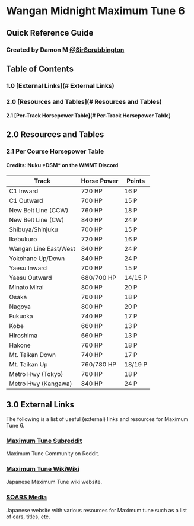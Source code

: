 # Wangan Midnight Maximum Tune 6
## Quick Reference Guide
### Created by Damon M [@SirScrubbington](https://www.twitter.com/SirScrubbington)

## Table of Contents
### 1.0 [External Links](# External Links)
### 2.0 [Resources and Tables](# Resources and Tables)
#### 2.1 [Per-Track Horsepower Table](# Per-Track Horsepower Table)

## 2.0 Resources and Tables
### 2.1 Per Course Horsepower Table
#### Credits: Nuku \*DSM\* on the WMMT Discord

| Track | Horse Power | Points |
| ----- | ----------- | ------ |
| C1 Inward | 720 HP | 16 P |
| C1 Outward | 700 HP | 15 P |
| New Belt Line (CCW) | 760 HP | 18 P |
| New Belt Line (CW) | 840 HP | 24 P |
| Shibuya/Shinjuku | 700 HP | 15 P |
| Ikebukuro | 720 HP | 16 P |
| Wangan Line East/West | 840 HP | 24 P |
| Yokohane Up/Down | 840 HP | 24 P |
| Yaesu Inward | 700 HP | 15 P |
| Yaesu Outward | 680/700 HP | 14/15 P |
| Minato Mirai | 800 HP | 20 P |
| Osaka | 760 HP | 18 P |
| Nagoya | 800 HP | 20 P |
| Fukuoka | 740 HP | 17 P |
| Kobe | 660 HP | 13 P |
| Hiroshima | 660 HP | 13 P |
| Hakone | 760 HP | 18 P |
| Mt. Taikan Down | 740 HP | 17 P |
| Mt. Taikan Up | 760/780 HP | 18/19 P |
| Metro Hwy (Tokyo) | 760 HP | 18 P |
| Metro Hwy (Kangawa) | 840 HP | 24 P |

## 3.0 External Links
The following is a list of useful (external) links and resources for Maximum Tune 6.

### [Maximum Tune Subreddit](https://www.reddit.com/r/wmmt)
Maximum Tune Community on Reddit.

### [Maximum Tune WikiWiki](https://wikiwiki.jp/wmmt)
Japanese Maximum Tune wiki website.

### [SOARS Media](https://soarsmedia.blogspot.com/)
Japanese website with various resources for Maximum tune such as a list of cars, titles, etc.